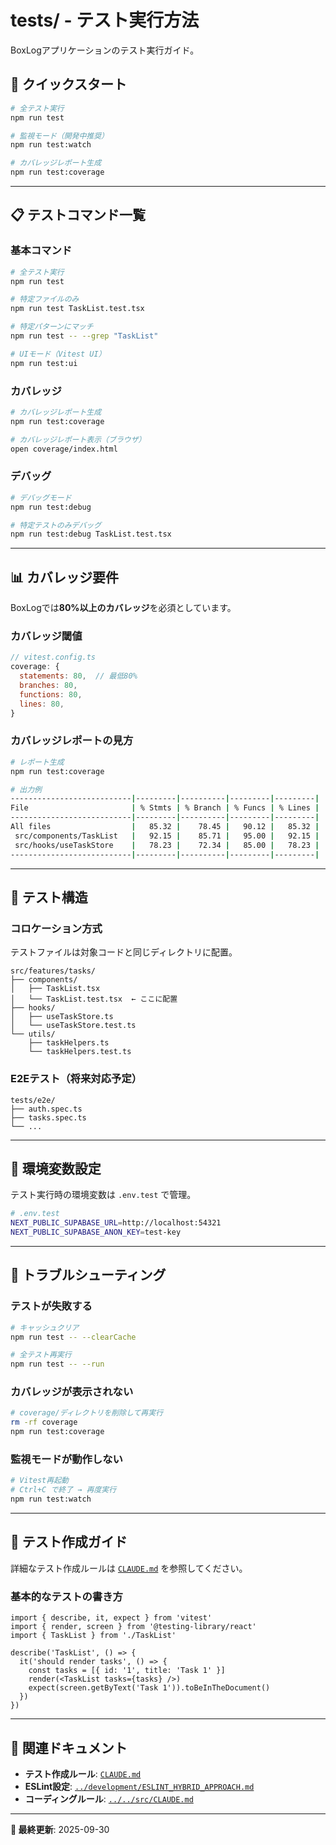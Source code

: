 # tests/ - テスト実行方法

BoxLogアプリケーションのテスト実行ガイド。

## 🚀 クイックスタート

```bash
# 全テスト実行
npm run test

# 監視モード（開発中推奨）
npm run test:watch

# カバレッジレポート生成
npm run test:coverage
```

---

## 📋 テストコマンド一覧

### 基本コマンド
```bash
# 全テスト実行
npm run test

# 特定ファイルのみ
npm run test TaskList.test.tsx

# 特定パターンにマッチ
npm run test -- --grep "TaskList"

# UIモード（Vitest UI）
npm run test:ui
```

### カバレッジ
```bash
# カバレッジレポート生成
npm run test:coverage

# カバレッジレポート表示（ブラウザ）
open coverage/index.html
```

### デバッグ
```bash
# デバッグモード
npm run test:debug

# 特定テストのみデバッグ
npm run test:debug TaskList.test.tsx
```

---

## 📊 カバレッジ要件

BoxLogでは**80%以上のカバレッジ**を必須としています。

### カバレッジ閾値
```javascript
// vitest.config.ts
coverage: {
  statements: 80,  // 最低80%
  branches: 80,
  functions: 80,
  lines: 80,
}
```

### カバレッジレポートの見方
```bash
# レポート生成
npm run test:coverage

# 出力例
---------------------------|---------|----------|---------|---------|
File                       | % Stmts | % Branch | % Funcs | % Lines |
---------------------------|---------|----------|---------|---------|
All files                  |   85.32 |    78.45 |   90.12 |   85.32 |
 src/components/TaskList   |   92.15 |    85.71 |   95.00 |   92.15 |
 src/hooks/useTaskStore    |   78.23 |    72.34 |   85.00 |   78.23 |
---------------------------|---------|----------|---------|---------|
```

---

## 🧪 テスト構造

### コロケーション方式
テストファイルは対象コードと同じディレクトリに配置。

```
src/features/tasks/
├── components/
│   ├── TaskList.tsx
│   └── TaskList.test.tsx  ← ここに配置
├── hooks/
│   ├── useTaskStore.ts
│   └── useTaskStore.test.ts
└── utils/
    ├── taskHelpers.ts
    └── taskHelpers.test.ts
```

### E2Eテスト（将来対応予定）
```
tests/e2e/
├── auth.spec.ts
├── tasks.spec.ts
└── ...
```

---

## 🔧 環境変数設定

テスト実行時の環境変数は `.env.test` で管理。

```bash
# .env.test
NEXT_PUBLIC_SUPABASE_URL=http://localhost:54321
NEXT_PUBLIC_SUPABASE_ANON_KEY=test-key
```

---

## 🐛 トラブルシューティング

### テストが失敗する
```bash
# キャッシュクリア
npm run test -- --clearCache

# 全テスト再実行
npm run test -- --run
```

### カバレッジが表示されない
```bash
# coverage/ディレクトリを削除して再実行
rm -rf coverage
npm run test:coverage
```

### 監視モードが動作しない
```bash
# Vitest再起動
# Ctrl+C で終了 → 再度実行
npm run test:watch
```

---

## 📝 テスト作成ガイド

詳細なテスト作成ルールは [`CLAUDE.md`](./CLAUDE.md) を参照してください。

### 基本的なテストの書き方
```tsx
import { describe, it, expect } from 'vitest'
import { render, screen } from '@testing-library/react'
import { TaskList } from './TaskList'

describe('TaskList', () => {
  it('should render tasks', () => {
    const tasks = [{ id: '1', title: 'Task 1' }]
    render(<TaskList tasks={tasks} />)
    expect(screen.getByText('Task 1')).toBeInTheDocument()
  })
})
```

---

## 🔗 関連ドキュメント

- **テスト作成ルール**: [`CLAUDE.md`](./CLAUDE.md)
- **ESLint設定**: [`../development/ESLINT_HYBRID_APPROACH.md`](../development/ESLINT_HYBRID_APPROACH.md)
- **コーディングルール**: [`../../src/CLAUDE.md`](../../src/CLAUDE.md)

---

**📖 最終更新**: 2025-09-30